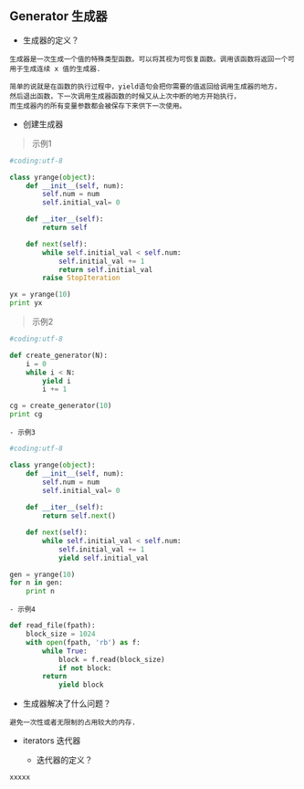 ## Generator 生成器
- 生成器的定义？

```
生成器是一次生成一个值的特殊类型函数。可以将其视为可恢复函数。调用该函数将返回一个可用于生成连续 x 值的生成器.

简单的说就是在函数的执行过程中，yield语句会把你需要的值返回给调用生成器的地方，
然后退出函数，下一次调用生成器函数的时候又从上次中断的地方开始执行，
而生成器内的所有变量参数都会被保存下来供下一次使用。
```
- 创建生成器   
> 示例1    

```python
#coding:utf-8

class yrange(object):
    def __init__(self, num):
        self.num = num
        self.initial_val= 0

    def __iter__(self):
        return self

    def next(self):
        while self.initial_val < self.num:
            self.initial_val += 1
            return self.initial_val
        raise StopIteration

yx = yrange(10)
print yx

```

> 示例2   

```python
#coding:utf-8

def create_generator(N):
    i = 0
    while i < N:
        yield i
        i += 1

cg = create_generator(10) 
print cg

```
    - 示例3  

```python
#coding:utf-8

class yrange(object):
    def __init__(self, num):
        self.num = num
        self.initial_val= 0 
        
    def __iter__(self):
        return self.next()

    def next(self):
        while self.initial_val < self.num:
            self.initial_val += 1
            yield self.initial_val

gen = yrange(10)
for n in gen:
    print n
```
    - 示例4  

```python
def read_file(fpath):
    block_size = 1024
    with open(fpath, 'rb') as f:
        while True:
            block = f.read(block_size)
            if not block:
		return
            yield block
```

- 生成器解决了什么问题？

```
避免一次性或者无限制的占用较大的内存.
```
- iterators 迭代器  

    - 迭代器的定义？  
```
xxxxx
```
